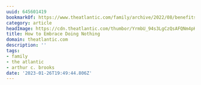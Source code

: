 ```yaml
---
uuid: 645601419
bookmarkOf: https://www.theatlantic.com/family/archive/2022/08/benefits-of-doing-nothing/671035/?mc_cid=a4a816f326
category: article
headImage: https://cdn.theatlantic.com/thumbor/YrmbU_94s3LgCzQsAFQNm4pKI8o=/0x64:2995x1624/1200x625/media/img/mt/2022/08/HowToBuildALife102/original.jpg
title: How to Embrace Doing Nothing
domain: theatlantic.com
description: ''
tags:
- family
- the atlantic
- arthur c. brooks
date: '2023-01-26T19:49:44.806Z'
---
```



